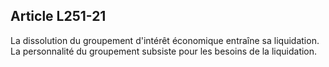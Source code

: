 Article L251-21
----
La dissolution du groupement d'intérêt économique entraîne sa liquidation. La
personnalité du groupement subsiste pour les besoins de la liquidation.
